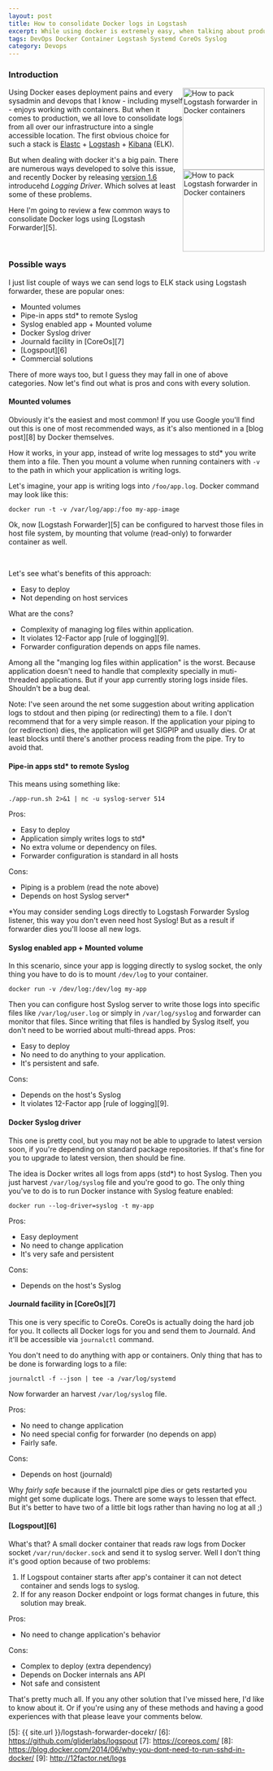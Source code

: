 ```yaml
---
layout: post
title: How to consolidate Docker logs in Logstash
excerpt: While using docker is extremely easy, when talking about production dealing with application logs inside Docker is a real pain. There are couple of ways to solve this issue.
tags: DevOps Docker Container Logstash Systemd CoreOs Syslog
category: Devops
---
```


### Introduction

<span style="float:right">
<img src="{{ site.url }}/img/logstash.png" width="161" alt="How to pack Logstash forwarder in Docker containers" title="How to pack Logstash forwarder in Docker containers" />
<br />
<img src="{{ site.url }}/img/docker-logo.png" width="161" alt="How to pack Logstash forwarder in Docker containers" title="How to pack Logstash forwarder in Docker containers" />
</span>

Using Docker eases deployment pains and every sysadmin and devops that I know - including myself - enjoys working with containers. But when it comes to production, we all love to consolidate logs from all over our infrastructure into a single accessible location. The first obvious choice for such a stack is [Elastc][1] + [Logstash][2] + [Kibana][3] (ELK).

But when dealing with docker it's a big pain. There are numerous ways developed to solve this issue, and recently Docker by releasing [version 1.6][4] introducehd *Logging Driver*. Which solves at least some of these problems.

Here I'm going to review a few common ways to consolidate Docker logs using [Logstash Forwarder][5].

<div class="ads"> 
    <ins class="adsbygoogle" style="display:block" data-ad-client="ca-pub-7360583392867579" data-ad-slot="4587256441" data-ad-format="rectangle"></ins> 
    <script> (adsbygoogle = window.adsbygoogle || []).push({}); </script>
</div>
<br />

### Possible ways

I just list couple of ways we can send logs to ELK stack using Logstash forwarder, these are popular ones:

* Mounted volumes
* Pipe-in apps std* to remote Syslog
* Syslog enabled app + Mounted volume
* Docker Syslog driver
* Journald facility in [CoreOs][7]
* [Logspout][6]
* Commercial solutions

There of more ways too, but I guess they may fall in one of above categories. Now let's find out what is pros and cons with every solution.

#### Mounted volumes

Obviously it's the easiest and most common! If you use Google you'll find out this is one of most recommended ways, as it's also mentioned in a [blog post][8] by Docker themselves.

How it works, in your app, instead of write log messages to std* you write them into a file. Then you mount a volume when running containers with `-v` to the path in which your application is writing logs.

Let's imagine, your app is writing logs into `/foo/app.log`. Docker command may look like this:

    docker run -t -v /var/log/app:/foo my-app-image

Ok, now [Logstash Forwarder][5] can be configured to harvest those files in host file system, by mounting that volume (read-only) to forwarder container as well. 

<div class="ads"> 
    <ins class="adsbygoogle" style="display:block" data-ad-client="ca-pub-7360583392867579" data-ad-slot="4587256441" data-ad-format="rectangle"></ins> 
    <script> (adsbygoogle = window.adsbygoogle || []).push({}); </script>
</div>
<br />

Let's see what's benefits of this approach:

* Easy to deploy
* Not depending on host services

What are the cons?

* Complexity of managing log files within application.
* It violates 12-Factor app [rule of logging][9].
* Forwarder configuration depends on apps file names.

Among all the "manging log files within application" is the worst. Because application doesn't need to handle that complexity specially in muti-threaded applications. But if your app currently storing logs inside files. Shouldn't be a bug deal.

Note: I've seen around the net some suggestion about writing application logs to stdout and then piping (or redirecting) them to a file. I don't recommend that for a very simple reason. If the application your piping to (or redirection) dies, the application will get SIGPIP and usually dies. Or at least blocks until there's another process reading from the pipe. Try to avoid that.

#### Pipe-in apps std* to remote Syslog

This means using something like: 

    ./app-run.sh 2>&1 | nc -u syslog-server 514

Pros: 

* Easy to deploy
* Application simply writes logs to std*
* No extra volume or dependency on files.
* Forwarder configuration is standard in all hosts

Cons:

* Piping is a problem (read the note above)
* Depends on host Syslog server*

*You may consider sending Logs directly to Logstash Forwarder Syslog listener, this way  you don't even need host Syslog! But as a result if forwarder dies you'll loose all new logs.

#### Syslog enabled app + Mounted volume

In this scenario, since your app is logging directly to syslog socket, the only thing you have to do is to mount `/dev/log` to your container.

    docker run -v /dev/log:/dev/log my-app 

Then you can configure host Syslog server to write those logs into specific files like `/var/log/user.log` or simply in `/var/log/syslog` and forwarder can monitor that files. Since writing that files is handled by Syslog itself, you don't need to be worried about multi-thread apps.
Pros:

* Easy to deploy
* No need to do anything to your application.
* It's persistent and safe.

Cons:

* Depends on the host's Syslog
* It violates 12-Factor app [rule of logging][9].

<div class="ads"> 
    <ins class="adsbygoogle" style="display:block" data-ad-client="ca-pub-7360583392867579" data-ad-slot="4587256441" data-ad-format="horizontal"></ins> 
    <script> (adsbygoogle = window.adsbygoogle || []).push({}); </script>
</div>

#### Docker Syslog driver

This one is pretty cool, but you may not be able to upgrade to latest version soon, if you're depending on standard package repositories. If that's fine for you to upgrade to latest version, then should be fine.

The idea is Docker writes all logs from apps (std*) to host Syslog. Then you just harvest `/var/log/syslog` file and you're good to go. The only thing you've to do is to run Docker instance with Syslog feature enabled:

    docker run --log-driver=syslog -t my-app

Pros:

* Easy deployment
* No need to change application
* It's very safe and persistent

Cons: 

* Depends on the host's Syslog

#### Journald facility in [CoreOs][7]

This one is very specific to CoreOs. CoreOs is actually doing the hard job for you. It collects all Docker logs for you and send them to Journald. And it'll be accessible via `journalctl` command.

You don't need to do anything with app or containers. Only thing that has to be done is forwarding logs to a file:

    journalctl -f --json | tee -a /var/log/systemd

Now forwarder an harvest `/var/log/syslog` file. 

Pros:

* No need to change application
* No need special config for forwarder (no depends on app)
* Fairly safe.

Cons: 

* Depends on host (journald)

Why *fairly safe* because if the journalctl pipe dies or gets restarted you might get some duplicate logs. There are some ways to lessen that effect. But it's better to have two of a little bit logs rather than having no log at all ;)

<div class="ads"> 
    <ins class="adsbygoogle" style="display:block" data-ad-client="ca-pub-7360583392867579" data-ad-slot="4587256441" data-ad-format="rectangle"></ins> 
    <script> (adsbygoogle = window.adsbygoogle || []).push({}); </script>
</div>

#### [Logspout][6]

What's that? A small docker container that reads raw logs from Docker socket `/var/run/docker.sock` and send it to syslog server. Well I don't thing it's good option because of two problems: 

1. If Logspout container starts after app's container it can not detect container and sends logs to syslog.
2. If for any reason Docker endpoint or logs format changes in future, this solution may break.

Pros: 

* No need to change application's behavior

Cons:

* Complex to deploy (extra dependency)
* Depends on Docker internals ans API
* Not safe and consistent
 

That's pretty much all. If you any other solution that I've missed here, I'd like to know about it. Or if you're using any of these methods and having a good experiences with that please leave your comments below.


[1]: https://www.elastic.co/
[2]: http://logstash.net/
[3]: https://www.elastic.co/products/kibana
[4]: https://blog.docker.com/2015/04/docker-release-1-6/
[5]: {{ site.url }}/logstash-forwarder-docekr/
[6]: https://github.com/gliderlabs/logspout
[7]: https://coreos.com/
[8]: https://blog.docker.com/2014/06/why-you-dont-need-to-run-sshd-in-docker/
[9]: http://12factor.net/logs
